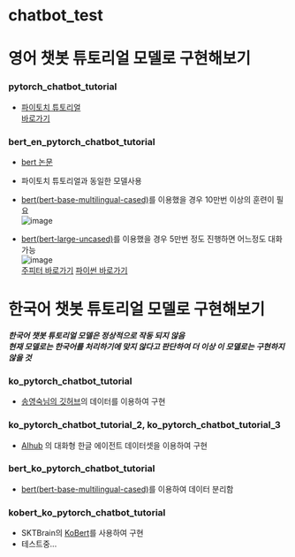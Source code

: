 # chatbot_test

# 영어 챗봇 튜토리얼 모델로 구현해보기
### pytorch_chatbot_tutorial
- [파이토치 튜토리얼](https://tutorials.pytorch.kr/beginner/chatbot_tutorial.html) \
[바로가기](https://github.com/SeungJun9164/chatbot_test/blob/main/pytorch_chatbot_tutorial.ipynb)

### bert_en_pytorch_chatbot_tutorial
- [bert 논문](https://arxiv.org/abs/1810.04805)
- 파이토치 튜토리얼과 동일한 모델사용
- [bert(bert-base-multilingual-cased)](https://huggingface.co/transformers/pretrained_models.html)를 이용했을 경우 10만번 이상의 훈련이 필요 \
![image](https://user-images.githubusercontent.com/60804222/108584711-e170a580-7386-11eb-96b4-cafe4b33cd5a.png) 

- [bert(bert-large-uncased)](https://huggingface.co/transformers/pretrained_models.html)를 이용했을 경우 5만번 정도 진행하면 어느정도 대화 가능 \
![image](https://user-images.githubusercontent.com/60804222/108584725-f64d3900-7386-11eb-9bba-800bf043f74f.png) \
[주피터 바로가기](https://github.com/SeungJun9164/chatbot_test/blob/main/bert_en_pytorch_chatbot_tutorial.ipynb) 
[파이썬 바로가기](https://github.com/SeungJun9164/chatbot_test/blob/main/bert_en_pytorch_chatbot_tutorial.py)

# 한국어 챗봇 튜토리얼 모델로 구현해보기
***한국어 챗봇 튜토리얼 모델은 정상적으로 작동 되지 않음*** \
***현재 모델로는 한국어를 처리하기에 맞지 않다고 판단하여 더 이상 이 모델로는 구현하지 않을 것***
### ko_pytorch_chatbot_tutorial 
- [송영숙님의 깃허브](https://github.com/songys/Chatbot_data)의 데이터를 이용하여 구현
### ko_pytorch_chatbot_tutorial_2, ko_pytorch_chatbot_tutorial_3
- [AIhub](https://aihub.or.kr) 의 대화형 한글 에이전트 데이터셋을 이용하여 구현
### bert_ko_pytorch_chatbot_tutorial
- [bert(bert-base-multilingual-cased)](https://arxiv.org/abs/1810.04805)를 이용하여 데이터 분리함

### kobert_ko_pytorch_chatbot_tutorial
- SKTBrain의 [KoBert](https://github.com/SKTBrain/KoBERT)를 사용하여 구현
- 테스트중...
